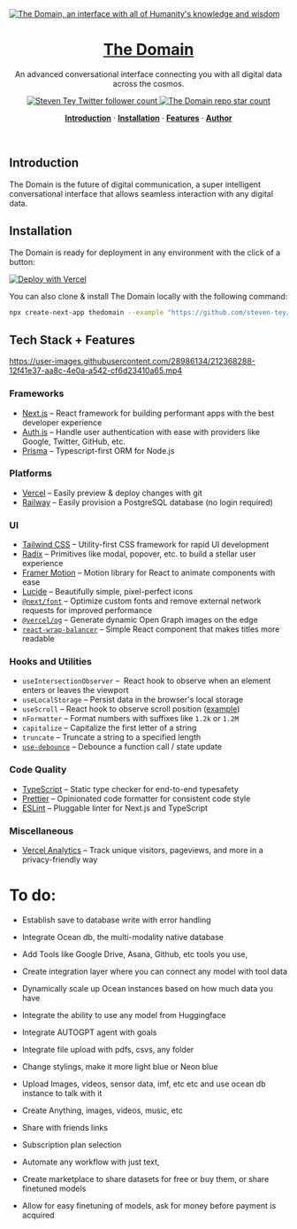


<a href="https://thedomain.ai">
  <img alt="The Domain, an interface with all of Humanity's knowledge and wisdom" src="https://thedomain.ai/api/og">
  <h1 align="center">The Domain</h1>
</a>

<p align="center">
  An advanced conversational interface connecting you with all digital data across the cosmos.
</p>

<p align="center">
  <a href="https://twitter.com/kyegomez">
    <img src="https://img.shields.io/twitter/follow/kyegomez?style=flat&label=kyegomez&logo=twitter&color=0bf&logoColor=fff" alt="Steven Tey Twitter follower count" />
  </a>
  <a href="https://github.com/steven-tey/thedomain">
    <img src="https://img.shields.io/github/stars/steven-tey/thedomain?label=steven-tey%2Fthedomain" alt="The Domain repo star count" />
  </a>
</p>

<p align="center">
  <a href="#introduction"><strong>Introduction</strong></a> ·
  <a href="#installation"><strong>Installation</strong></a> ·
  <a href="#features"><strong>Features</strong></a> ·
  <a href="#author"><strong>Author</strong></a>
</p>
<br/>

## Introduction

The Domain is the future of digital communication, a super intelligent conversational interface that allows seamless interaction with any digital data.

## Installation

The Domain is ready for deployment in any environment with the click of a button:

[![Deploy with Vercel](https://vercel.com/button)](https://vercel.com/new/clone?repository-url=https%3A%2F%2Fgithub.com%2Fsteven-tey%2Fthedomain&project-name=thedomain&repository-name=thedomain&demo-title=The%20Domain&demo-description=A%20super%20intelligent%20conversational%20interface%20that%20allows%20seamless%20interaction%20with%20any%20digital%20data.&demo-url=https%3A%2F%2Fthedomain.ai&demo-image=https%3A%2F%2Fthedomain.ai%2Fapi%2Fog&env=DATABASE_URL,GOOGLE_CLIENT_ID,GOOGLE_CLIENT_SECRET,NEXTAUTH_SECRET&envDescription=How%20to%2Fget%20these%20env%20variables%3A&envLink=https%3A%2F%2Fgithub.com%2Fsteven-tey%2Fthedomain%2Fblob%2Fmain%2F.env.example)

You can also clone & install The Domain locally with the following command:

```bash
npx create-next-app thedomain --example "https://github.com/steven-tey/thedomain"
```

## Tech Stack + Features

https://user-images.githubusercontent.com/28986134/212368288-12f41e37-aa8c-4e0a-a542-cf6d23410a65.mp4

### Frameworks

- [Next.js](https://nextjs.org/) – React framework for building performant apps with the best developer experience
- [Auth.js](https://authjs.dev/) – Handle user authentication with ease with providers like Google, Twitter, GitHub, etc.
- [Prisma](https://www.prisma.io/) – Typescript-first ORM for Node.js

### Platforms

- [Vercel](https://vercel.com/) – Easily preview & deploy changes with git
- [Railway](https://railway.app/) – Easily provision a PostgreSQL database (no login required)

### UI

- [Tailwind CSS](https://tailwindcss.com/) – Utility-first CSS framework for rapid UI development
- [Radix](https://www.radix-ui.com/) – Primitives like modal, popover, etc. to build a stellar user experience
- [Framer Motion](https://framer.com/motion) – Motion library for React to animate components with ease
- [Lucide](https://lucide.dev/) – Beautifully simple, pixel-perfect icons
- [`@next/font`](https://nextjs.org/docs/basic-features/font-optimization) – Optimize custom fonts and remove external network requests for improved performance
- [`@vercel/og`](https://vercel.com/docs/concepts/functions/edge-functions/og-image-generation) – Generate dynamic Open Graph images on the edge
- [`react-wrap-balancer`](https://github.com/shuding/react-wrap-balancer) – Simple React component that makes titles more readable

### Hooks and Utilities

- `useIntersectionObserver` –  React hook to observe when an element enters or leaves the viewport
- `useLocalStorage` – Persist data in the browser's local storage
- `useScroll` – React hook to observe scroll position ([example](https://github.com/steven-tey/precedent/blob/main/components/layout/index.tsx#L25))
- `nFormatter` – Format numbers with suffixes like `1.2k` or `1.2M`
- `capitalize` – Capitalize the first letter of a string
- `truncate` – Truncate a string to a specified length
- [`use-debounce`](https://www.npmjs.com/package/use-debounce) – Debounce a function call / state update

### Code Quality

- [TypeScript](https://www.typescriptlang.org/) – Static type checker for end-to-end typesafety
- [Prettier](https://prettier.io/) – Opinionated code formatter for consistent code style
- [ESLint](https://eslint.org/) – Pluggable linter for Next.js and TypeScript

### Miscellaneous

- [Vercel Analytics](https://vercel.com/analytics) – Track unique visitors, pageviews, and more in a privacy-friendly way


# To do:

* Establish save to database write with error handling

* Integrate Ocean db, the multi-modality native database 

* Add Tools like Google Drive, Asana, Github, etc tools you use,

* Create integration layer where you can connect any model with tool data 

* Dynamically scale up Ocean instances based on how much data you have

* Integrate the ability to use any model from Huggingface

* Integrate AUTOGPT agent with goals

* Integrate file upload with pdfs, csvs, any folder

* Change stylings, make it more light blue or Neon blue

* Upload Images, videos, sensor data, imf, etc etc and use ocean db instance to talk with it

* Create Anything, images, videos, music, etc

* Share with friends links

* Subscription plan selection

* Automate any workflow with just text,

* Create marketplace to share datasets for free or buy them, or share finetuned models

* Allow for easy finetuning of models, ask for money before payment is acquired